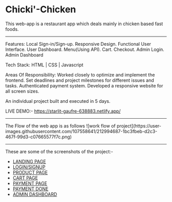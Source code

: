 # Chicki'-Chicken
This web-app is a restaurant app which deals mainly in chicken based fast foods. 
<hr>

Features: Local Sign-in/Sign-up. Responsive Design. Functional User Interface. User Dashboard. Menu(Using API). Cart. Checkout. Admin Login. Admin Dashboard

Tech Stack: HTML | CSS | Javascript

Areas Of Responsibility: Worked closely to optimize and implement the frontend. Set deadlines and project milestones for different issues and tasks. Authenticated payment system. Developed a responsive website for all screen sizes.

An individual project built and executed in 5 days.

LIVE DEMO:- https://starlit-gaufre-638883.netlify.app/
<hr>
The Flow of the web app is as follows
![work flow of project](https://user-images.githubusercontent.com/107558641/212994687-1bc3fbeb-d2c3-467f-99d3-c07665577f7c.png)
<hr>
These are some of the screenshots of the project:-
<ul>
  <li><a href=".\screenshots\Chicki Chicken Landing page ss.png">LANDING PAGE</a></li>
  <li><a href=".\screenshots\Login ss.png">LOGIN/SIGNUP</a></li>
  <li><a href=".\screenshots\MENU SS.png">PRODUCT PAGE</a></li>
  <li><a href=".\screenshots\CART CSS.png">CART PAGE</a></li>
  <li><a href=".\screenshots\CHECKOUT SS.png">PAYMENT PAGE</a></li>
  <li><a href=".\screenshots\Payment.png">PAYMENT DONE</a></li>
  <li><a href=".\screenshots\admin-dash.png">ADMIN DASHBOARD</a></li>

</ul>
